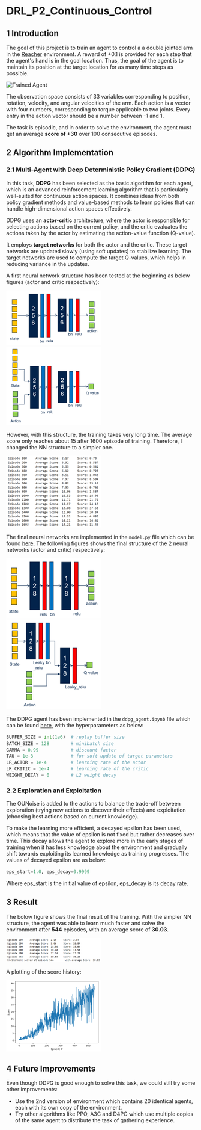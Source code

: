 # DRL_P2_Continuous_Control

[//]: # (Image References)

[image1]: https://user-images.githubusercontent.com/10624937/43851024-320ba930-9aff-11e8-8493-ee547c6af349.gif "Trained Agent"


## 1 Introduction

The goal of this project is to train an agent to control a a double jointed arm in the [Reacher](https://github.com/Unity-Technologies/ml-agents/blob/master/docs/Learning-Environment-Examples.md#reacher) environment. A reward of +0.1 is provided for each step that the agent's hand is in the goal location. Thus, the goal of the agent is to maintain its position at the target location for as many time steps as possible.

![Trained Agent][image1]

The observation space consists of 33 variables corresponding to position, rotation, velocity, and angular velocities of the arm. Each action is a vector with four numbers, corresponding to torque applicable to two joints. Every entry in the action vector should be a number between -1 and 1.

The task is episodic, and in order to solve the environment,  the agent must get an average **score of +30** over 100 consecutive episodes.

## 2 Algorithm Implementation

### 2.1 Multi-Agent with Deep Deterministic Policy Gradient (DDPG)

In this task, **DDPG** has been selected as the basic algorithm for each agent, which is an advanced reinforcement learning algorithm that is particularly well-suited for continuous action spaces. It combines ideas from both policy gradient methods and value-based methods to learn policies that can handle high-dimensional action spaces effectively.

DDPG uses an **actor-critic** architecture, where the actor is responsible for selecting actions based on the current policy, and the critic evaluates the actions taken by the actor by estimating the action-value function (Q-value).

It employs **target networks** for both the actor and the critic. These target networks are updated slowly (using soft updates) to stabilize learning. The target networks are used to compute the target Q-values, which helps in reducing variance in the updates.

A first neural network structure has been tested at the beginning as below figures (actor and critic respectively):

<img src="image/nn_actor_1.png" width="50%" align="top-left" alt="" title="actor" />
<img src="image/nn_critic_1.png" width="50%" align="top-left" alt="" title="critic" />

However, with this structure, the training takes very long time. The average score only reaches about 15 after 1600 episode of training. Therefore, I changed the NN structure to a simpler one.

<img src="image/result1.png" width="50%" align="top-left" alt="" title="result1" />

The final neural networks are implemented in the `model.py` file which can be found [here](https://github.com/yijun-deng/DRL_P2_Continuous_Control/blob/main/model.py#L5). The following figures shows the final structure of the 2 neural networks (actor and critic) respectively:

<img src="image/nn_actor_2.png" width="50%" align="top-left" alt="" title="actor" />
<img src="image/nn_critic_2.png" width="50%" align="top-left" alt="" title="critic" />

The DDPG agent has been implemented in the `ddpg_agent.ipynb` file which can be found [here](https://github.com/yijun-deng/DRL_P2_Continuous_Control/blob/main/ddpg_agent.py#L5), with the hyperparameters as below:
```python
BUFFER_SIZE = int(1e6)  # replay buffer size
BATCH_SIZE = 128        # minibatch size
GAMMA = 0.99            # discount factor
TAU = 1e-3              # for soft update of target parameters
LR_ACTOR = 1e-4         # learning rate of the actor 
LR_CRITIC = 1e-4        # learning rate of the critic
WEIGHT_DECAY = 0        # L2 weight decay
```

### 2.2 Exploration and Exploitation

The OUNoise is added to the actions to balance the trade-off between exploration (trying new actions to discover their effects) and exploitation (choosing best actions based on current knowledge).

To make the learning more efficient, a decayed epsilon has been used, which means that the value of epsilon is not fixed but rather decreases over time. This decay allows the agent to explore more in the early stages of training when it has less knowledge about the environment and gradually shift towards exploiting its learned knowledge as training progresses. The values of decayed epsilon are as below:
```python
eps_start=1.0, eps_decay=0.9999
```
Where eps_start is the initial value of epsilon, eps_decay is its decay rate.

## 3 Result

The bolow figure shows the final result of the training. With the simpler NN structure, the agent was able to learn much faster and solve the environment after **544** episodes, with an average score of **30.03**.

<img src="image/result2.png" width="50%" align="top-left" alt="" title="result2" />

A plotting of the score history:

<img src="image/result_plot.png" width="50%" align="top-left" alt="" title="result_plot" />

## 4 Future Improvements

Even though DDPG is good enough to solve this task, we could still try some other improvements:
- Use the 2nd version of environment which contains 20 identical agents, each with its own copy of the environment.
- Try other algorithms like PPO, A3C and D4PG which use multiple copies of the same agent to distribute the task of gathering experience.

